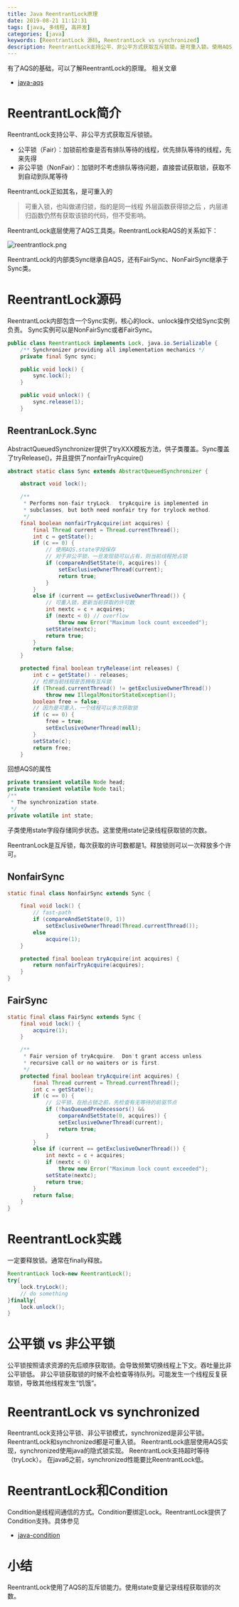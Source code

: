 ```yaml
---
title: Java ReentrantLock原理
date: 2019-08-21 11:12:31
tags: [java, 多线程, 高并发]
categories: [java]
keywords: [ReentrantLock 源码, ReentrantLock vs synchronized]
description: ReentrantLock支持公平、非公平方式获取互斥锁锁。是可重入锁。使用AQS的state字段记录获取锁的次数。
---
```


有了AQS的基础，可以了解ReentrantLock的原理。
相关文章
- [java-aqs](/posts/java-aqs)

# ReentrantLock简介

ReentrantLock支持公平、非公平方式获取互斥锁锁。

- 公平锁（Fair）：加锁前检查是否有排队等待的线程，优先排队等待的线程，先来先得 
- 非公平锁（NonFair）：加锁时不考虑排队等待问题，直接尝试获取锁，获取不到自动到队尾等待

ReentrantLock正如其名，是可重入的
>可重入锁，也叫做递归锁，指的是同一线程 外层函数获得锁之后 ，内层递归函数仍然有获取该锁的代码，但不受影响。

ReentrantLock底层使用了AQS工具类。ReentrantLock和AQS的关系如下：


![reentrantlock.png](reentrantlock.png)



ReentrantLock的内部类Sync继承自AQS，还有FairSync、NonFairSync继承于Sync类。

<!-- more -->

# ReentrantLock源码

ReentrantLock内部包含一个Sync实例，核心的lock、unlock操作交给Sync实例负责。
Sync实例可以是NonFairSync或者FairSync。
```java
public class ReentrantLock implements Lock, java.io.Serializable {
    /** Synchronizer providing all implementation mechanics */
    private final Sync sync;

    public void lock() {
        sync.lock();
    }

    public void unlock() {
        sync.release(1);
    }
```

## ReentranLock.Sync

AbstractQueuedSynchronizer提供了tryXXX模板方法，供子类覆盖。Sync覆盖了tryRelease()，并且提供了nonfairTryAcquire()
```java
abstract static class Sync extends AbstractQueuedSynchronizer {

    abstract void lock();

    /**
     * Performs non-fair tryLock.  tryAcquire is implemented in
     * subclasses, but both need nonfair try for trylock method.
     */
    final boolean nonfairTryAcquire(int acquires) {
        final Thread current = Thread.currentThread();
        int c = getState();
        if (c == 0) {
            // 使用AQS.state字段保存
            // 对于非公平锁，一旦发现锁可以占有，则当前线程抢占锁
            if (compareAndSetState(0, acquires)) {
                setExclusiveOwnerThread(current);
                return true;
            }
        }
        else if (current == getExclusiveOwnerThread()) {
            // 可重入锁，更新当前获取的许可数
            int nextc = c + acquires;
            if (nextc < 0) // overflow
                throw new Error("Maximum lock count exceeded");
            setState(nextc);
            return true;
        }
        return false;
    }

    protected final boolean tryRelease(int releases) {
        int c = getState() - releases;
        // 检擦当前线程是否拥有互斥锁
        if (Thread.currentThread() != getExclusiveOwnerThread())
            throw new IllegalMonitorStateException();
        boolean free = false;
        // 因为是可重入，一个线程可以多次获取锁
        if (c == 0) {
            free = true;
            setExclusiveOwnerThread(null);
        }
        setState(c);
        return free;
    }
```
回想AQS的属性
```java
private transient volatile Node head;
private transient volatile Node tail;
/**
 * The synchronization state.
 */
private volatile int state;
```
子类使用state字段存储同步状态。这里使用state记录线程获取锁的次数。

ReentranLock是互斥锁，每次获取的许可数都是1。释放锁则可以一次释放多个许可。

## NonfairSync
```java
static final class NonfairSync extends Sync {

    final void lock() {
        // fast-path
        if (compareAndSetState(0, 1))
            setExclusiveOwnerThread(Thread.currentThread());
        else
            acquire(1);
    }

    protected final boolean tryAcquire(int acquires) {
        return nonfairTryAcquire(acquires);
    }
}
```

## FairSync

```java
static final class FairSync extends Sync {
    final void lock() {
        acquire(1);
    }

    /**
     * Fair version of tryAcquire.  Don't grant access unless
     * recursive call or no waiters or is first.
     */
    protected final boolean tryAcquire(int acquires) {
        final Thread current = Thread.currentThread();
        int c = getState();
        if (c == 0) {
            // 公平锁，在抢占锁之前，先检查有无等待的前驱节点
            if (!hasQueuedPredecessors() &&
                compareAndSetState(0, acquires)) {
                setExclusiveOwnerThread(current);
                return true;
            }
        }
        else if (current == getExclusiveOwnerThread()) {
            int nextc = c + acquires;
            if (nextc < 0)
                throw new Error("Maximum lock count exceeded");
            setState(nextc);
            return true;
        }
        return false;
    }
}
```

# ReentrantLock实践

一定要释放锁。通常在finally释放。
```java
ReentrantLock lock=new ReentrantLock();
try{
    lock.tryLock();
    // do something
}finally{
    lock.unlock();
}
```

# 公平锁 vs 非公平锁

公平锁按照请求资源的先后顺序获取锁。会导致频繁切换线程上下文。吞吐量比非公平锁低。
非公平锁获取锁的时候不会检查等待队列。可能发生一个线程反复获取锁，导致其他线程发生“饥饿”。

# ReentrantLock vs synchronized

ReentrantLock支持公平锁、非公平锁模式，synchronized是非公平锁。
ReentrantLock和synchronized都是可重入锁。
ReentrantLock底层使用AQS实现，synchronized使用java的隐式锁实现。
ReentrantLock支持超时等待（tryLock）。
在java6之前，synchronized性能要比ReentrantLock低。

# ReentrantLock和Condition

Condition是线程间通信的方式。Condition要绑定Lock。ReentrantLock提供了Condition支持。具体参见
- [java-condition](/posts/java-condition)

# 小结

ReentrantLock使用了AQS的互斥锁能力。使用state变量记录线程获取锁的次数。

